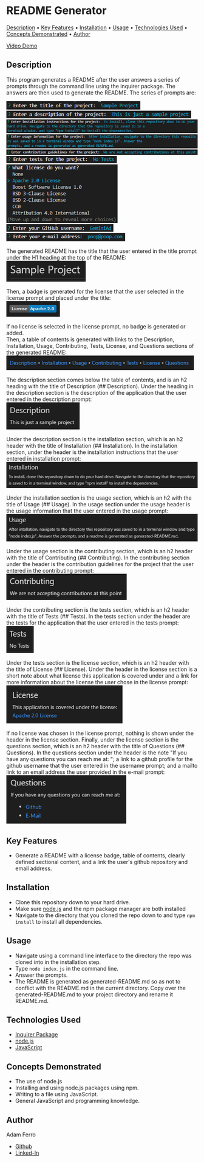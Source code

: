 # README Generator

<a href="#description">Description</a> •
<a href="#key-features">Key Features</a> •
<a href="#installation">Installation</a> •
<a href="#usage">Usage</a> •
<a href="#technologies-used">Technologies Used</a> •
<a href="#concepts-demonstrated">Concepts Demonstrated</a> •
<a href="#author">Author</a>

[Video Demo](./demo/README-generator-demo.mp4)

## Description

This program generates a README after the user answers a series of prompts through the command line using the inquirer package. The answers are then used to generate the README. The series of prompts are:

![Title Prompt](./images/prompt-1.png)                   
![Description Prompt](./images/prompt-2.png)                  
![Installation Prompt](./images/prompt-3.png)                 
![Usage Prompt](./images/prompt-4.png)                 
![Contributing Prompt](./images/prompt-5.png)               
![Tests Prompt](./images/prompt-6.png)                
![License Prompt](./images/prompt-7.png)                 
![GitHub Username Prompt](./images/prompt-8.png)       
![E-Mail Address Prompt](./images/prompt-9.png)       

The generated README has the title that the user entered in the title prompt under the H1 heading at the top of the README:        
![Generated Title Section](./images/title-section.png)       

Then, a badge is generated for the license that the user selected in the license prompt and placed under the title:               
![Generated License Badge](./images/license-badge.png)       

If no license is selected in the license prompt, no badge is generated or added.        
Then, a table of contents is generated with links to the Description, Installation, Usage, Contributing, Tests, License, and Questions sections of the generated README:                       
![Generated Table of Contents](./images/table-of-contents.png)             

The description section comes below the table of contents, and is an h2 heading with the title of Description (## Description). Under the heading in the description section is the description of the application that the user entered in the description prompt:                    
![Description Section](./images/description-section.png)          

Under the description section is the installation section, which is an h2 header with the title of Installation (## Installation). In the installation section, under the header is the installation instructions that the user entered in installation prompt:           
![Installation Section](./images/installation-section.png)          

Under the installation section is the usage section, which is an h2 with the title of Usage (## Usage). In the usage section under the usage header is the usage information that the user entered in the usage prompt:                            
![Usage Section](./images/usage-section.png)                   

Under the usage section is the contributing section, which is an h2 header with the title of Contributing (## Contributing). In the contributing section under the header is the contribution guidelines for the project that the user entered in the contributing prompt:                
![Contributing Section](./images/contributing-section.png)                   

Under the contributing section is the tests section, which is an h2 header with the title of Tests (## Tests). In the tests section under the header are the tests for the application that the user entered in the tests prompt:                             
![Tests Section](./images/tests-section.png)                   

Under the tests section is the license section, which is an h2 header with the title of License (## License). Under the header in the license section is a short note about what license this application is covered under and a link for more information about the license the user chose in the license prompt:                    
![License Section](./images/license-section.png)                   

If no license was chosen in the license prompt, nothing is shown under the header in the license section. Finally, under the license section is the questions section, which is an h2 header with the title of Questions (## Questions). In the questions section under the header is the note "If you have any questions you can reach me at: "; a link to a github profile for the github username that the user entered in the username prompt; and a mailto link to an email address the user provided in the e-mail prompt:               
![Questions Section](./images/questions-section.png)                   

## Key Features

- Generate a README with a license badge, table of contents, clearly defined sectional content, and a link the user's github repository and email address.

## Installation

- Clone this repository down to your hard drive.
- Make sure [node.js](https://nodejs.org/en/) and the npm package manager are both installed
- Navigate to the directory that you cloned the repo down to and type `npm install` to install all dependencies.

## Usage

- Navigate using a command line interface to the directory the repo was cloned into in the installation step.
- Type `node index.js` in the command line.
- Answer the prompts.
- The README is generated as generated-README.md so as not to conflict with the README.md in the current directory. Copy over the generated-README.md to your project directory and rename it README.md.

## Technologies Used

- [Inquirer Package](https://www.npmjs.com/package/inquirer)
- [node.js](https://nodejs.org/en/)
- [JavaScript](https://www.javascript.com/)

## Concepts Demonstrated

- The use of node.js
- Installing and using node.js packages using npm.
- Writing to a file using JavaScript.
- General JavaScript and programming knowledge.

## Author

Adam Ferro
- [Github](https://github.com/GeminiAd)
- [Linked-In](https://www.linkedin.com/in/adam-ferro)